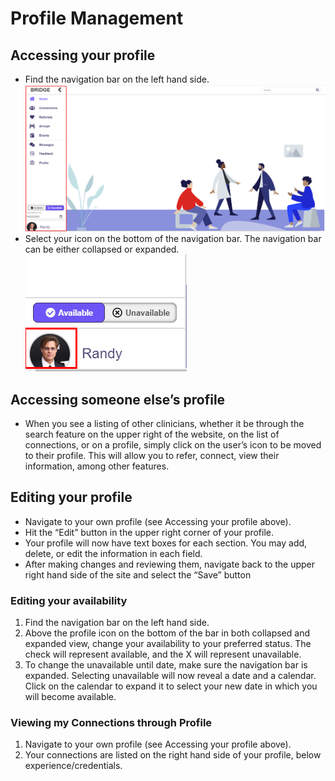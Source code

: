 # Profile Management

## Accessing your profile

- Find the navigation bar on the left hand side.
![Home page with navigation bar highlighted](images/home.png "Home Page with Nav Bar")
- Select your icon on the bottom of the navigation bar. The navigation bar can be either collapsed or expanded.
![Profile Icon](images/profileIcon.png "Profile Icon")

## Accessing someone else’s profile

- When you see a listing of other clinicians, whether it be through the search feature on the upper right of the website, on the list of connections, or on a profile, simply click on the user’s icon to be moved to their profile. This will allow you to refer, connect, view their information, among other features.

## Editing your profile

- Navigate to your own profile (see Accessing your profile above).
- Hit the “Edit” button in the upper right corner of your profile.
  []()
- Your profile will now have text boxes for each section. You may add, delete, or edit the information in each field.
  []()
- After making changes and reviewing them, navigate back to the upper right hand side of the site and select the “Save” button
  []()

### Editing your availability
1. Find the navigation bar on the left hand side.
2. Above the profile icon on the bottom of the bar in both collapsed and expanded view, change your availability to your preferred status. The check will represent available, and the X will represent unavailable.
![]()
3. To change the unavailable until date, make sure the navigation bar is expanded. Selecting unavailable will now reveal a date and a calendar. Click on the calendar to expand it to select your new date in which you will become available.
![]()
![]()

### Viewing my Connections through Profile
1. Navigate to your own profile (see Accessing your profile above).
2. Your connections are listed on the right hand side of your profile, below experience/credentials.
![]()
